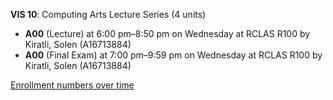 **VIS 10**: Computing Arts Lecture Series (4 units)

- **A00** (Lecture) at 6:00 pm–8:50 pm on Wednesday at RCLAS R100 by Kiratli, Solen (A16713884)
- **A00** (Final Exam) at 7:00 pm–9:59 pm on Wednesday at RCLAS R100 by Kiratli, Solen (A16713884)

[Enrollment numbers over time](./VIS10.tsv)
